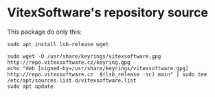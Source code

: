 VitexSoftware's repository source
=================================

This package do only this:


```shell
sudo apt install lsb-release wget

sudo wget -O /usr/share/keyrings/vitexsoftware.gpg http://repo.vitexsoftware.cz/keyring.gpg
echo "deb [signed-by=/usr/share/keyrings/vitexsoftware.gpg]  http://repo.vitexsoftware.cz  $(lsb_release -sc) main" | sudo tee /etc/apt/sources.list.d/vitexsoftware.list
sudo apt update
```


